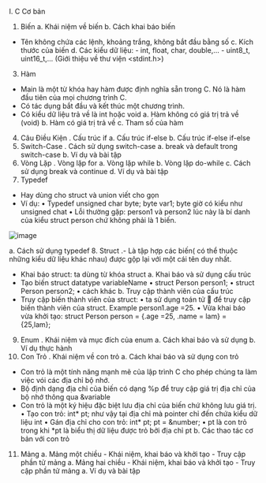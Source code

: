 I.	C Cơ bản
1.	Biến
a.	Khái niệm về biến
b.	Cách khai báo biến
- Tên không chứa các lệnh, khoảng trắng, không bắt đầu bằng số
c.	Kích thước của biến
d.	Các kiểu dữ liệu: - int, float, char, double,... - uint8_t, uint16_t,... (Giới thiệu về thư viện <stdint.h>)
3.	Hàm
-	Main là một từ khóa hay hàm được định nghĩa sẵn trong C. Nó là hàm đầu tiên của mọi chương trình C.
-	Có tác dụng bắt đầu và kết thúc một chương trình.
-	Có kiểu dữ liệu trả về là int hoặc void
a.	Hàm không có giá trị trả về (void)
b.	Hàm có giá trị trả về
c.	Tham số của hàm
4.	Câu Điều Kiện
 .	Cấu trúc if
a.	Cấu trúc if-else
b.	Cấu trúc if-else if-else
5.	Switch-Case
 .	Cách sử dụng switch-case
a.	break và default trong switch-case
b.	Ví dụ và bài tập
6.	Vòng Lặp
 .	Vòng lặp for
a.	Vòng lặp while
b.	Vòng lặp do-while
c.	Cách sử dụng break và continue
d.	Ví dụ và bài tập
7.	Typedef
 -	 Hay dùng cho struct và union viết cho gọn 
-	Ví dụ: 
•	Typedef unsigned char byte; byte var1; byte giờ có kiểu như unsigned chat
•	Lỗi thường gặp: person1 và person2 lúc này là bí danh của kiểu struct person chứ không phải là 1 biến.

![image](https://github.com/Lampham9102000/BTVN-C-c-b-n-/assets/150152751/c157097c-9c7f-4f9b-9f7d-bb962fd626ff)

a.	Cách sử dụng typedef
8.	Struct
 .-	Là tập hợp các biến( có thể thuộc những kiểu dữ liệu khác nhau) được gộp lại với một cái tên duy nhất.
-	Khai báo struct: ta dùng từ khóa struct 
a.	Khai báo và sử dụng cấu trúc
-	Tạo biến struct datatype variableName
•	struct Person person1;
•	struct Person person2;
•	cách khác
b.	Truy cập thành viên của cấu trúc
-	Truy cập biến thành viên của struct: 
•	ta sử dụng toán tử   để truy cập biến thành viên của struct. Example person1.age =25.
•	Vừa khai báo vừa khởi tạo: struct Person person = {.age =25, .name = lam} = {25,lam};
9.	Enum
 .	Khái niệm và mục đích của enum
a.	Cách khai báo và sử dụng
b.	Ví dụ thực hành
10.	Con Trỏ
 .	Khái niệm về con trỏ
a.	Cách khai báo và sử dụng con trỏ
-	Con trỏ là một tính năng mạnh mẽ của lập trình C cho phép chúng ta làm việc vói các địa chỉ bộ nhớ.
-	Bộ định dạng địa chỉ của biến có dạng %p  để truy cập giá trị địa chỉ của bộ nhớ thông qua &variable
-	Con trỏ là một ký hiệu đặc biệt lưu địa chỉ của biến chứ không lưu giá trị.
•	Tạo con trỏ: int* pt; như vậy tại địa chỉ mà pointer chỉ đến chứa kiểu dữ liệu int
•	Gán địa chỉ cho con trỏ: int* pt; pt = &number;
•	pt là con trỏ trong khi *pt là biểu thị dữ liệu được trỏ bởi địa chỉ pt
b.	Các thao tác cơ bản với con trỏ
11.	Mảng
a.	Mảng một chiều - Khái niệm, khai báo và khởi tạo - Truy cập phần tử mảng
a.	Mảng hai chiều - Khái niệm, khai báo và khởi tạo - Truy cập phần tử mảng
a.	Ví dụ và bài tập

